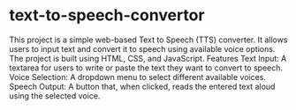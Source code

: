 # text-to-speech-convertor
This project is a simple web-based Text to Speech (TTS) converter. It allows users to input text and convert it to speech using available voice options. The project is built using HTML, CSS, and JavaScript.
Features
Text Input: A textarea for users to write or paste the text they want to convert to speech.
Voice Selection: A dropdown menu to select different available voices.
Speech Output: A button that, when clicked, reads the entered text aloud using the selected voice.
